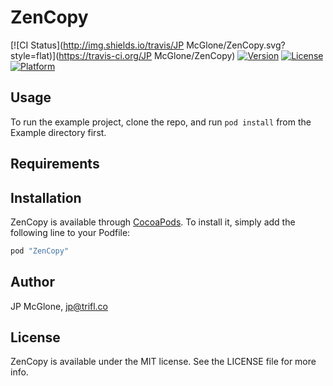 # ZenCopy

[![CI Status](http://img.shields.io/travis/JP McGlone/ZenCopy.svg?style=flat)](https://travis-ci.org/JP McGlone/ZenCopy)
[![Version](https://img.shields.io/cocoapods/v/ZenCopy.svg?style=flat)](http://cocoapods.org/pods/ZenCopy)
[![License](https://img.shields.io/cocoapods/l/ZenCopy.svg?style=flat)](http://cocoapods.org/pods/ZenCopy)
[![Platform](https://img.shields.io/cocoapods/p/ZenCopy.svg?style=flat)](http://cocoapods.org/pods/ZenCopy)

## Usage

To run the example project, clone the repo, and run `pod install` from the Example directory first.

## Requirements

## Installation

ZenCopy is available through [CocoaPods](http://cocoapods.org). To install
it, simply add the following line to your Podfile:

```ruby
pod "ZenCopy"
```

## Author

JP McGlone, jp@trifl.co

## License

ZenCopy is available under the MIT license. See the LICENSE file for more info.
